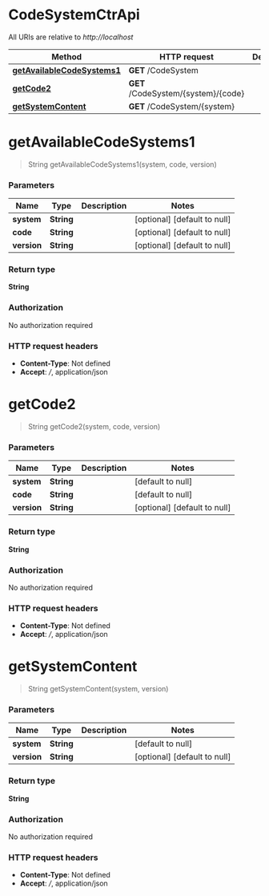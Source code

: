 # CodeSystemCtrApi

All URIs are relative to *http://localhost*

| Method | HTTP request | Description |
|------------- | ------------- | -------------|
| [**getAvailableCodeSystems1**](CodeSystemCtrApi.md#getAvailableCodeSystems1) | **GET** /CodeSystem |  |
| [**getCode2**](CodeSystemCtrApi.md#getCode2) | **GET** /CodeSystem/{system}/{code} |  |
| [**getSystemContent**](CodeSystemCtrApi.md#getSystemContent) | **GET** /CodeSystem/{system} |  |


<a name="getAvailableCodeSystems1"></a>
# **getAvailableCodeSystems1**
> String getAvailableCodeSystems1(system, code, version)



### Parameters

|Name | Type | Description  | Notes |
|------------- | ------------- | ------------- | -------------|
| **system** | **String**|  | [optional] [default to null] |
| **code** | **String**|  | [optional] [default to null] |
| **version** | **String**|  | [optional] [default to null] |

### Return type

**String**

### Authorization

No authorization required

### HTTP request headers

- **Content-Type**: Not defined
- **Accept**: */*, application/json

<a name="getCode2"></a>
# **getCode2**
> String getCode2(system, code, version)



### Parameters

|Name | Type | Description  | Notes |
|------------- | ------------- | ------------- | -------------|
| **system** | **String**|  | [default to null] |
| **code** | **String**|  | [default to null] |
| **version** | **String**|  | [optional] [default to null] |

### Return type

**String**

### Authorization

No authorization required

### HTTP request headers

- **Content-Type**: Not defined
- **Accept**: */*, application/json

<a name="getSystemContent"></a>
# **getSystemContent**
> String getSystemContent(system, version)



### Parameters

|Name | Type | Description  | Notes |
|------------- | ------------- | ------------- | -------------|
| **system** | **String**|  | [default to null] |
| **version** | **String**|  | [optional] [default to null] |

### Return type

**String**

### Authorization

No authorization required

### HTTP request headers

- **Content-Type**: Not defined
- **Accept**: */*, application/json

